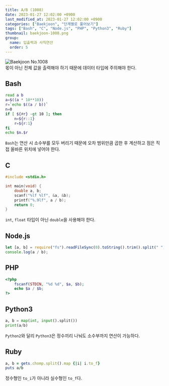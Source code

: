 ```yaml
---
title: A/B (1008)
date: 2023-01-27 12:02:00 +0900
last_modified_at: 2023-01-27 12:02:00 +0900
categories: ["Baekjoon", "단계별로 풀어보기"]
tags: ["Bash", "C", "Node.js", "PHP", "Python3", "Ruby"]
thumbnail: baekjoon-1008.png
group:
  name: 입출력과 사칙연산
  order: 5
---
```


![Baekjoon No.1008](baekjoon-1008.png)  
몫이 아닌 전체 값을 출력해야 하기 때문에 데이터 타입에 주의해야 한다.

## Bash
```bash
read a b
a=$((a * 10**10))
r=`echo $((a / b))`
n=0
if [ ${#r} -gt 10 ]; then
	n=${r::1}
	r=${r:1}
fi
echo $n.$r
```
`Bash`는 연산 시 소수부를 모두 버리기 때문에 오차 범위만큼 곱한 후 계산하고 점은 직접 올바른 위치에 넣어야 한다.

## C
```c
#include <stdio.h>

int main(void) {
	double a, b;
	scanf("%lf %lf", &a, &b);
	printf("%.9lf", a / b);
	return 0;
}
```
`int`, `float` 타입이 아닌 `double`을 사용해야 한다.

## Node.js
```javascript
let [a, b] = require("fs").readFileSync(0).toString().trim().split(" ").map(Number);
console.log(a / b);
```

## PHP
```php
<?php
	fscanf(STDIN, "%d %d", $a, $b);
	echo $a / $b;
?>
```

## Python3
```python
a, b = map(int, input().split())
print(a/b)
```
`Python2`와 달리 `Python3`은 정수끼리 나눠도 소수부까지 연산이 가능하다.

## Ruby
```ruby
a, b = gets.chomp.split().map {|i| i.to_f}
puts a/b
```
정수형인 `to_i`가 아니라 실수형인 `to_f`다.
